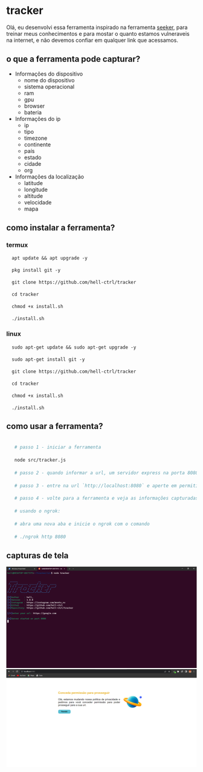 
# tracker

Olá, eu desenvolvi essa ferramenta inspirado na ferramenta [seeker](https://github.com/thewhiteh4t/seeker), para treinar meus conhecimentos e para mostar o quanto estamos vulneraveis na internet, e não devemos confiar em qualquer link que acessamos.


## o que a ferramenta pode capturar?

* Informações do dispositivo
  * nome do dispositivo
  * sistema operacional
  * ram
  * gpu
  * browser
  * bateria
* Informações do ip
  * ip
  * tipo
  * timezone
  * continente
  * país
  * estado
  * cidade
  * org
* Informações da localização
  * latitude
  * longitude
  * altitude
  * velocidade
  * mapa

## como instalar a ferramenta?

### termux
```
  apt update && apt upgrade -y

  pkg install git -y

  git clone https://github.com/hell-ctrl/tracker

  cd tracker

  chmod +x install.sh

  ./install.sh
```
### linux
```
  sudo apt-get update && sudo apt-get upgrade -y

  sudo apt-get install git -y

  git clone https://github.com/hell-ctrl/tracker

  cd tracker

  chmod +x install.sh

  ./install.sh
 ```
## como usar a ferramenta?

```bash

   # passo 1 - iniciar a ferramenta

   node src/tracker.js

   # passo 2 - quando informar a url, um servidor express na porta 8080 será iniciando.

   # passo 3 - entre na url `http://localhost:8080` e aperte em permitir, aceitando a solicitação de localização.

   # passo 4 - volte para a ferramenta e veja as informações capturadas.

   # usando o ngrok:

   # abra uma nova aba e inicie o ngrok com o comando

   # ./ngrok http 8080

```

## capturas de tela

![tracker](https://raw.githubusercontent.com/hell-ctrl/tracker/main/public/assets/tracker.png)
![localhost](https://raw.githubusercontent.com/hell-ctrl/tracker/main/public/assets/localhost.png)
